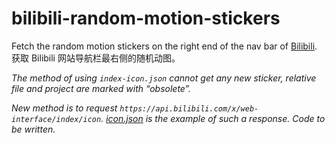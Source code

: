 # bilibili-random-motion-stickers

Fetch the random motion stickers on the right end of the nav bar of [Bilibili](https://www.bilibili.com/).  
获取 Bilibili 网站导航栏最右侧的随机动图。

*The method of using `index-icon.json` cannot get any new sticker, relative file and project are marked with “obsolete”.*

*New method is to request `https://api.bilibili.com/x/web-interface/index/icon`. [icon.json](icon.json) is the example of such a response. Code to be written.*
